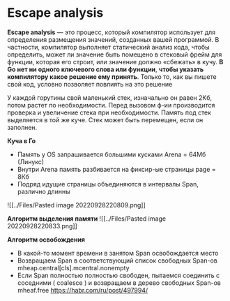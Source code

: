 # Escape analysis
**Escape analysis** — это процесс, который компилятор использует для определения размещения значений, созданных вашей программой. В частности, компилятор выполняет статический анализ кода, чтобы определить, может ли значение быть помещено в стековый фрейм для функции, которая его строит, или значение должно «сбежать» в кучу. **В Go нет ни одного ключевого слова или функции**, **чтобы указать компилятору какое решение ему принять**. Только то, как вы пишете свой код, условно позволяет повлиять на это решение

У каждой горутины свой маленький стек, изначально он равен 2Кб, потом растет по необходимости. Перед вызовом ф-ии производится проверка и увеличение стека при необходимости. Память под стек выделяется в той же куче. Стек может быть перемещен, если он заполнен.

**Куча в Го**
-   Память у OS запрашивается большими кусками Arena = 64Мб (Линукс)
-   Внутри Arena память разбивается на фиксир-ые страницы page = 8Кб
-   Подряд идущие страницы объединяются в интервалы Span, различно длинны

![[../Files/Pasted image 20220928220809.png]]

**Алгоритм выделения памяти**
![[../Files/Pasted image 20220928220833.png]]

**Алгоритм освобождения**

-   В какой-то момент времени в занятом Span освобождается место
-   Возвращаем Span в соответствующий список свободных Span-ов mheap.central[cls].mcentral.nonempty
-   Если Span полностью полностью свободен, пытаемся соединить с соседними ( coalesce ) и возвращаем в дерево свободных Span-ов mheaf.free
https://habr.com/ru/post/497994/